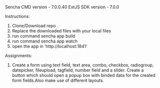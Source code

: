 Sencha CMD version - 7.0.0.40
ExtJS SDK version - 7.0.0


Instructions:
1. Clone/Download repo
2. Replace the downloaded files with your local files
3. run command sencha app build
4. run command sencha app watch
5. open the app in 'http://localhost:1841'


Assignments:

1. Create a form using text field, text area, combo, checkbox, radiogroup, datepicker, fileupload, tagfield, number field and a slider. Create a button which should open a popup box with binded data for the created form fields.Also make use of different layouts.



